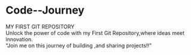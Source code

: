 # Code--Journey
MY FIRST GIT REPOSITORY
<br>
Unlock the power of code with my First Git Repository,where ideas meet innovation.
<br>
"Join me on this journey of building ,and sharing projects!!"
